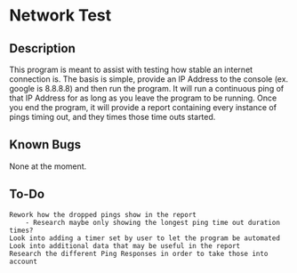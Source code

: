 # Network Test
## Description
This program is meant to assist with testing how stable an internet connection is. The basis is simple, provide an IP Address to the console (ex. google is 8.8.8.8) and then run the program.
It will run a continuous ping of that IP Address for as long as you leave the program to be running. Once you end the program, it will provide a report containing every instance of pings timing out, and they times those time outs started.

## Known Bugs
None at the moment.

## To-Do
	Rework how the dropped pings show in the report
		- Research maybe only showing the longest ping time out duration times?
	Look into adding a timer set by user to let the program be automated
	Look into additional data that may be useful in the report
	Research the different Ping Responses in order to take those into account